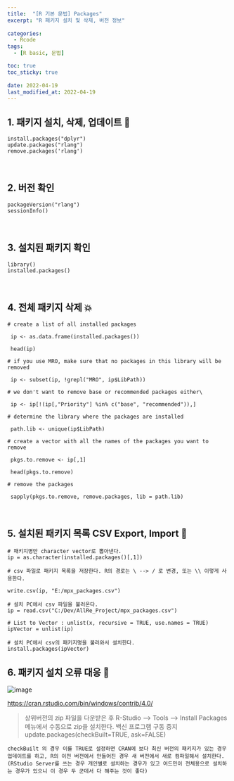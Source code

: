 ```yaml
---
title:  "[R 기본 문법] Packages" 
excerpt: "R 패키지 설치 및 삭제, 버전 정보"
 
categories:
  - Rcode
tags:
  - [R basic, 문법]

toc: true
toc_sticky: true
 
date: 2022-04-19
last_modified_at: 2022-04-19
---
```


## 1. 패키지 설치, 삭제, 업데이트 💫
```
install.packages("dplyr") 
update.packages("rlang") 
remove.packages('rlang')
```
<br>

## 2. 버전 확인 
```
packageVersion("rlang") 
sessionInfo()
```

<br>

## 3. 설치된 패키지 확인
```
library()
installed.packages()
```

<br>

## 4. 전체 패키지 삭제 💥
```
# create a list of all installed packages

 ip <- as.data.frame(installed.packages())

 head(ip)

# if you use MRO, make sure that no packages in this library will be removed

 ip <- subset(ip, !grepl("MRO", ip$LibPath))

# we don't want to remove base or recommended packages either\

 ip <- ip[!(ip[,"Priority"] %in% c("base", "recommended")),]

# determine the library where the packages are installed

 path.lib <- unique(ip$LibPath)

# create a vector with all the names of the packages you want to remove

 pkgs.to.remove <- ip[,1]

 head(pkgs.to.remove)

# remove the packages

 sapply(pkgs.to.remove, remove.packages, lib = path.lib)
```

<br>

## 5. 설치된 패키지 목록 CSV Export, Import 🎏
```
# 패키지명만 character vector로 뽑아낸다.
ip = as.character(installed.packages()[,1])

# csv 파일로 패키지 목록을 저장한다. R의 경로는 \ --> / 로 변경, 또는 \\ 이렇게 사용한다.

write.csv(ip, "E:/mpx_packages.csv")

# 설치 PC에서 csv 파일을 불러온다.
ip = read.csv("C:/Dev/AllRe_Project/mpx_packages.csv")

# List to Vector : unlist(x, recursive = TRUE, use.names = TRUE)
ipVector = unlist(ip)

# 설치 PC에서 csv의 패키지명을 불러와서 설치한다.
install.packages(ipVector)
```

## 6. 패키지 설치 오류 대응 💊
![image](https://user-images.githubusercontent.com/24688100/163906860-e198108b-3fad-48d5-9b80-0accf11eece9.png)

https://cran.rstudio.com/bin/windows/contrib/4.0/

> 상위버전의 zip 파일을 다운받은 후 R-Studio --> Tools --> Install Packages 메뉴에서 수동으로 zip을 설치한다.
> 백신 프로그램 구동 중지
> update.packages(checkBuilt=TRUE, ask=FALSE)

```
checkBuilt 의 경우 이를 TRUE로 설정하면 CRAN에 보다 최신 버전의 패키지가 있는 경우 업데이트를 하고, R의 이전 버전에서 만들어진 경우 새 버전에서 새로 컴파일해서 설치한다. 
(RStudio Server를 쓰는 경우 개인별로 설치하는 경우가 있고 어드민이 전체용으로 설치하는 경우가 있으니 이 경우 두 군데서 다 해주는 것이 좋다)

```
